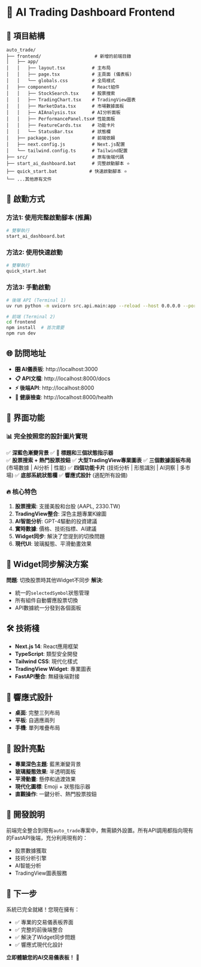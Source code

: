 # 🚀 AI Trading Dashboard Frontend

## 📁 項目結構

```
auto_trade/
├── frontend/                    # 新增的前端目錄
│   ├── app/
│   │   ├── layout.tsx          # 主布局
│   │   ├── page.tsx            # 主頁面 (儀表板)
│   │   └── globals.css         # 全局樣式
│   ├── components/             # React組件
│   │   ├── StockSearch.tsx     # 股票搜索
│   │   ├── TradingChart.tsx    # TradingView圖表
│   │   ├── MarketData.tsx      # 市場數據面板
│   │   ├── AIAnalysis.tsx      # AI分析面板
│   │   ├── PerformancePanel.tsx# 性能面板
│   │   ├── FeatureCards.tsx    # 功能卡片
│   │   └── StatusBar.tsx       # 狀態欄
│   ├── package.json            # 前端依賴
│   ├── next.config.js          # Next.js配置
│   └── tailwind.config.ts      # Tailwind配置
├── src/                        # 原有後端代碼
├── start_ai_dashboard.bat      # 完整啟動腳本 ⭐
├── quick_start.bat            # 快速啟動腳本 ⭐
└── ...其他原有文件
```

## 🚀 啟動方式

### 方法1: 使用完整啟動腳本 (推薦)
```bash
# 雙擊執行
start_ai_dashboard.bat
```

### 方法2: 使用快速啟動
```bash  
# 雙擊執行
quick_start.bat
```

### 方法3: 手動啟動
```bash
# 後端 API (Terminal 1)
uv run python -m uvicorn src.api.main:app --reload --host 0.0.0.0 --port 8000

# 前端 (Terminal 2)  
cd frontend
npm install  # 首次需要
npm run dev
```

## 🌐 訪問地址

- **🎛️ AI儀表板**: http://localhost:3000
- **📋 API文檔**: http://localhost:8000/docs
- **⚡ 後端API**: http://localhost:8000
- **💚 健康檢查**: http://localhost:8000/health

## 🎯 界面功能

### 📊 完全按照您的設計圖片實現

✅ **深藍色漸變背景**
✅ **🚀 標題和三個狀態指示器**  
✅ **股票搜索 + 熱門股票按鈕**
✅ **大型TradingView專業圖表**
✅ **三個數據面板布局** (市場數據 | AI分析 | 性能)
✅ **四個功能卡片** (技術分析 | 形態識別 | AI洞察 | 多市場)
✅ **底部系統狀態欄**
✅ **響應式設計** (適配所有設備)

### 🔥 核心特色

1. **股票搜索**: 支援美股和台股 (AAPL, 2330.TW)
2. **TradingView整合**: 深色主題專業K線圖
3. **AI智能分析**: GPT-4驅動的投資建議
4. **實時數據**: 價格、技術指標、AI建議
5. **Widget同步**: 解決了您提到的切換問題
6. **現代UI**: 玻璃擬態、平滑動畫效果

## 🔄 Widget同步解決方案

**問題**: 切換股票時其他Widget不同步
**解決**: 
- 統一的`selectedSymbol`狀態管理
- 所有組件自動響應股票切換
- API數據統一分發到各個面板

## 🛠️ 技術棧

- **Next.js 14**: React應用框架
- **TypeScript**: 類型安全開發
- **Tailwind CSS**: 現代化樣式
- **TradingView Widget**: 專業圖表
- **FastAPI整合**: 無縫後端對接

## 📱 響應式設計

- **桌面**: 完整三列布局
- **平板**: 自適應兩列
- **手機**: 單列堆疊布局

## 🎨 設計亮點

- **專業深色主題**: 藍黑漸變背景
- **玻璃擬態效果**: 半透明面板
- **平滑動畫**: 懸停和過渡效果
- **現代化圖標**: Emoji + 狀態指示器
- **直觀操作**: 一鍵分析、熱門股票按鈕

## 🔧 開發說明

前端完全整合到現有`auto_trade`專案中，無需額外設置。所有API調用都指向現有的FastAPI後端，充分利用現有的：

- 股票數據獲取
- 技術分析引擎  
- AI智能分析
- TradingView圖表服務

## 🎯 下一步

系統已完全就緒！您現在擁有：
- ✅ 專業的交易儀表板界面
- ✅ 完整的前後端整合
- ✅ 解決了Widget同步問題
- ✅ 響應式現代化設計

**立即體驗您的AI交易儀表板！** 🚀
